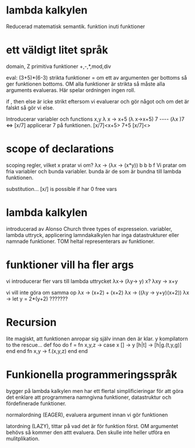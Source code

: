 # lambda kalkylen
Reducerad matematisk semantik.
funktion inuti funktioner

# ett väldigt litet språk
domain, Z 
primitiva funktioner +,-,*,mod,div

eval: (3+5)*(6-3) 
strikta funktioner = om ett av argumenten ger bottoms så ger funktionen bottoms.
OM alla funktioner är strikta så måste alla arguments evalueras. Här spelar ordningen ingen roll.

if , then else är icke strikt eftersom vi evaluerar och gör något  och om det är falskt så gör vi else.

Introducerar variabler och functions
x,y
λ x  -> x+5
(λ x->x+5) 7     ---- (λx <E>)7 <=> [x/7]<E> applicerar 7 på funktionen.
[x/7]<x+5>  7+5
[x/7]<>

# scope of declarations
scoping regler, vilket x pratar vi om? 
λx -> (λx -> (x*y))
 b      b     b f
Vi pratar om fria variabler och bunda variabler. bunda är de som är bundna till lambda funktionen.

substitution... [x/<F>]<E> is possible if <F> har 0 free vars

# lambda kalkylen
introducerad av Alonso Church
three types of expresseion. variabler, lambda uttryck, applicering
lamndakalkylen har inga datastrukturer eller namnade funktioner. 
TOM heltal representerars av funktioner.


# funktioner vill ha fler args
vi introducerar fler vars till lambda uttrycket
λx-> (λy-> y) x?
λxy -> x+y

vi vill inte göra om samma op
λx -> (x+2) + (x+2)
λx -> ((λy -> y+y)(x+2))
λx -> let y = 2*(y+2) ???????


# Recursion
lite magiskt, att funktionen anropar sig själv innan den är klar.
y kompilatorn to the rescue... 
def foo do
f = fn x,y,z ->
        case x
            [] -> y
            [h|t] -> [h|g.(t,y,g)]
        end
    end
fn x,y -> f.(x,y,z) end
end


# Funkionella programmeringsspråk
bygger på lambda kalkylen men har ett flertal simplificieringar för att göra det enklare att programmera
namngivna funktioner, datastruktur och fördefinerade  funktioner.

normalordning (EAGER), evaluera argument innan vi gör funktionen

latordning (LAZY), tittar på vad det är för funktion först. OM argumentet behövs så kommer den attt evaluera. Den skulle inte heller utföra en mulitplikation.


